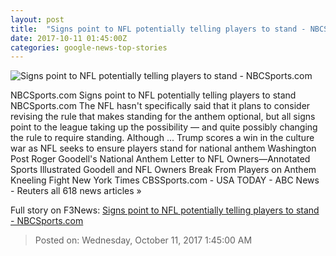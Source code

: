 ```yaml
---
layout: post
title:  "Signs point to NFL potentially telling players to stand - NBCSports.com"
date: 2017-10-11 01:45:00Z
categories: google-news-top-stories
---
```


![Signs point to NFL potentially telling players to stand - NBCSports.com](https://nbcprofootballtalk.files.wordpress.com/2017/10/845333056-e1507686309909.jpg)

NBCSports.com Signs point to NFL potentially telling players to stand NBCSports.com The NFL hasn't specifically said that it plans to consider revising the rule that makes standing for the anthem optional, but all signs point to the league taking up the possibility — and quite possibly changing the rule to require standing. Although ... Trump scores a win in the culture war as NFL seeks to ensure players stand for national anthem Washington Post Roger Goodell's National Anthem Letter to NFL Owners—Annotated Sports Illustrated Goodell and NFL Owners Break From Players on Anthem Kneeling Fight New York Times CBSSports.com - USA TODAY - ABC News - Reuters all 618 news articles »


Full story on F3News: [Signs point to NFL potentially telling players to stand - NBCSports.com](http://www.f3nws.com/n/3VbfM)

> Posted on: Wednesday, October 11, 2017 1:45:00 AM
